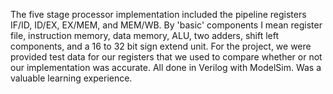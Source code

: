 The five stage processor implementation included the pipeline registers IF/ID, ID/EX, EX/MEM, and MEM/WB. By 'basic' components I mean register file, instruction memory, data memory, ALU, two adders, shift left components, and a 16 to 32 bit sign extend unit. For the project, we were provided test data for our registers that we used to compare whether or not our implementation was accurate. All done in Verilog with ModelSim. Was a valuable learning experience.